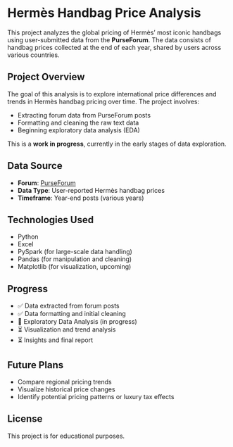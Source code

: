 # Hermès Handbag Price Analysis

This project analyzes the global pricing of Hermès’ most iconic handbags using user-submitted data from the **PurseForum**. The data consists of handbag prices collected at the end of each year, shared by users across various countries.

## Project Overview

The goal of this analysis is to explore international price differences and trends in Hermès handbag pricing over time. The project involves:

- Extracting forum data from PurseForum posts
- Formatting and cleaning the raw text data
- Beginning exploratory data analysis (EDA)

This is a **work in progress**, currently in the early stages of data exploration.

## Data Source

- **Forum**: [PurseForum](https://forum.purseblog.com/)
- **Data Type**: User-reported Hermès handbag prices
- **Timeframe**: Year-end posts (various years)

## Technologies Used

- Python
- Excel
- PySpark (for large-scale data handling)
- Pandas (for manipulation and cleaning)
- Matplotlib (for visualization, upcoming)


## Progress

- ✅ Data extracted from forum posts
- ✅ Data formatting and initial cleaning
- 🔄 Exploratory Data Analysis (in progress)
- ⏳ Visualization and trend analysis
- ⏳ Insights and final report

## Future Plans

- Compare regional pricing trends
- Visualize historical price changes
- Identify potential pricing patterns or luxury tax effects

## License

This project is for educational purposes.
